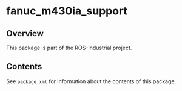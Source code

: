 # fanuc_m430ia_support

## Overview

This package is part of the ROS-Industrial project.

## Contents

See `package.xml` for information about the contents of this package.
